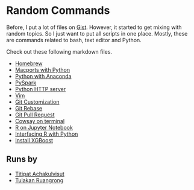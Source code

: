 # Random Commands

Before, I put a lot of files on [Gist](https://gist.github.com/). However, it started to
get mixing with random topics. So I just want to put all scripts in one place.
Mostly, these are commands related to bash, text editor and Python.

Check out these following markdown files.

- [Homebrew](docs/homebrew.md)
- [Macports with Python](docs/macports.md)
- [Python with Anaconda](docs/anaconda.md)
- [PySpark](docs/pyspark.md)
- [Python HTTP server](docs/python_http.md)
- [Vim](docs/vim.md)
- [Git Customization](docs/git_customization.md)
- [Git Rebase](docs/git_rebase.md)
- [Git Pull Request](docs/git_pull_request.md)
- [Cowsay on terminal](docs/cowsay.md)
- [R on Jupyter Notebook](docs/r_on_notebook.md)
- [Interfacing R with Python](docs/r_w_python.md)
- [Install XGBoost](docs/xgboost.md)


## Runs by

- [Titipat Achakulvisut](http://titipata.github.io/)
- [Tulakan Ruangrong](https://github.com/bluenex)
